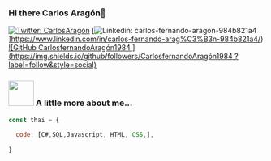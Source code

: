 ### Hi there Carlos Aragón👋


 
</em></p>

[![Twitter: CarlosAragón](https://img.shields.io/twitter/follow/CarlosFerAragon?style=social)](https://twitter.com/CarlosFerAragon)
[![Linkedin: carlos-fernando-aragón-984b821a4](https://img.shields.io/badge/-carlos-fernando-aragón-984b821a4-blue?style=flat-square&logo=Linkedin&logoColor=white&link=https://www.linkedin.com/in/carlos-fernando-aragón-984b821a4/)]https://www.linkedin.com/in/carlos-fernando-arag%C3%B3n-984b821a4/)
[![GitHub CarlosfernandoAragón1984
](https://img.shields.io/github/followers/CarlosfernandoAragón1984
?label=follow&style=social)](https://github.com/CarlosfernandoAragón1984
)


### <img src="https://media.giphy.com/media/VgCDAzcKvsR6OM0uWg/giphy.gif" width="50"> A little more about me...  

```javascript
const thai = {
 
  code: [C#,SQL,Javascript, HTML, CSS,],
 
}
```

